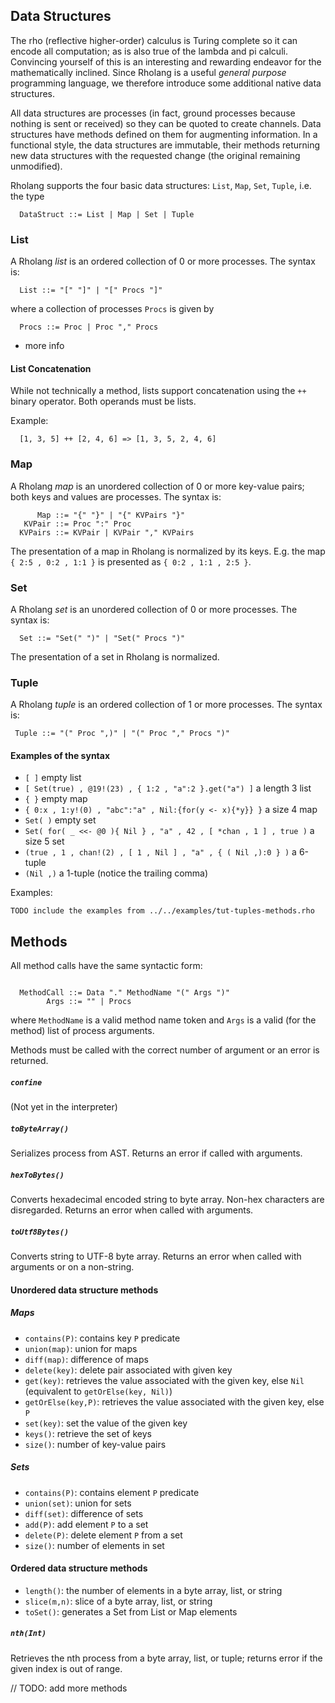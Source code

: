 ## Data Structures

The rho (reflective higher-order) calculus is Turing complete so it can encode all computation; as is also true of the lambda and pi calculi. Convincing yourself of this is an interesting and rewarding endeavor for the mathematically inclined. Since Rholang is a useful *general purpose* programming language, we therefore introduce some additional native data structures.

All data structures are processes (in fact, ground processes because nothing is sent or received) so they can be quoted to create channels. Data structures have methods defined on them for augmenting information. In a functional style, the data structures are immutable, their methods returning new data structures with the requested change (the original remaining unmodified).

Rholang supports the four basic data structures: `List`, `Map`, `Set`, `Tuple`, i.e. the type
```rholang
  DataStruct ::= List | Map | Set | Tuple
```

### List
A Rholang *list* is an ordered collection of 0 or more processes. The syntax is:
```rholang
  List ::= "[" "]" | "[" Procs "]"
```
where a collection of processes `Procs` is given by
```rholang
  Procs ::= Proc | Proc "," Procs
```

- more info

#### List Concatenation
While not technically a method, lists support concatenation using the `++` binary operator. Both operands must be lists.

Example:
```rholang
  [1, 3, 5] ++ [2, 4, 6] => [1, 3, 5, 2, 4, 6]
```

### Map
A Rholang *map* is an unordered collection of 0 or more key-value pairs; both keys and values are processes. The syntax is:
```rholang
      Map ::= "{" "}" | "{" KVPairs "}"
   KVPair ::= Proc ":" Proc
  KVPairs ::= KVPair | KVPair "," KVPairs
```

The presentation of a map in Rholang is normalized by its keys. E.g. the map `{ 2:5 , 0:2 , 1:1 }` is presented as `{ 0:2 , 1:1 , 2:5 }`.

### Set
A Rholang *set* is an unordered collection of 0 or more processes. The syntax is:
```rholang
  Set ::= "Set(" ")" | "Set(" Procs ")"
```

The presentation of a set in Rholang is normalized.

### Tuple
A Rholang *tuple* is an ordered collection of 1 or more processes. The syntax is:
```rholang
 Tuple ::= "(" Proc ",)" | "(" Proc "," Procs ")"
```

#### Examples of the syntax
- `[ ]` empty list
- `[ Set(true) , @19!(23) , { 1:2 , "a":2 }.get("a") ]` a length 3 list
- `{ }` empty map
- `{ 0:x , 1:y!(0) , "abc":"a" , Nil:{for(y <- x){*y}} }` a size 4 map
- `Set( )` empty set
- `Set( for( _ <<- @0 ){ Nil } , "a" , 42 , [ *chan , 1 ] , true )` a size 5 set
- `(true , 1 , chan!(2) , [ 1 , Nil ] , "a" , { ( Nil ,):0 } )` a 6-tuple
- `(Nil ,)` a 1-tuple (notice the trailing comma)

Examples:
```
TODO include the examples from ../../examples/tut-tuples-methods.rho
```

## Methods
All method calls have the same syntactic form:
```rholang

  MethodCall ::= Data "." MethodName "(" Args ")"
        Args ::= "" | Procs
```
where `MethodName` is a valid method name token and `Args` is a valid (for the method) list of process arguments.

Methods must be called with the correct number of argument or an error is returned.

##### `confine`
(Not yet in the interpreter)

##### `toByteArray()`
Serializes process from AST. Returns an error if called with arguments.

##### `hexToBytes()`
Converts hexadecimal encoded string to byte array. Non-hex characters are disregarded. Returns an error when called with arguments.

##### `toUtf8Bytes()`
Converts string to UTF-8 byte array. Returns an error when called with arguments or on a non-string.

#### Unordered data structure methods
##### Maps
- `contains(P)`: contains key `P` predicate
- `union(map)`: union for maps
- `diff(map)`: difference of maps
- `delete(key)`: delete pair associated with given key
- `get(key)`: retrieves the value associated with the given key, else `Nil` (equivalent to `getOrElse(key, Nil)`)
- `getOrElse(key,P)`: retrieves the value associated with the given key, else `P`
- `set(key)`: set the value of the given key
- `keys()`: retrieve the set of keys
- `size()`: number of key-value pairs

##### Sets
- `contains(P)`: contains element `P` predicate
- `union(set)`: union for sets
- `diff(set)`: difference of sets
- `add(P)`: add element `P` to a set
- `delete(P)`: delete element `P` from a set
- `size()`: number of elements in set

#### Ordered data structure methods
- `length()`: the number of elements in a byte array, list, or string
- `slice(m,n)`: slice of a byte array, list, or string
- `toSet()`: generates a Set from List or Map elements

##### `nth(Int)`
Retrieves the nth process from a byte array, list, or tuple; returns error if the given index is out of range.

// TODO: add more methods
